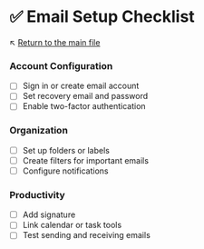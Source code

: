 # ✅ Email Setup Checklist

↖️ [Return to the main file](../README.md)

### Account Configuration
- [ ] Sign in or create email account
- [ ] Set recovery email and password
- [ ] Enable two-factor authentication

### Organization
- [ ] Set up folders or labels
- [ ] Create filters for important emails
- [ ] Configure notifications

### Productivity
- [ ] Add signature
- [ ] Link calendar or task tools
- [ ] Test sending and receiving emails
